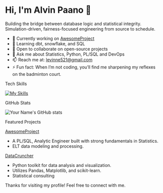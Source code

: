 # Hi, I'm Alvin Paano 👋


Building the bridge between database logic and statistical integrity. Simulation-driven, fairness-focused engineering from source to schedule.

- 🔭 Currently working on [AwesomeProject](https://github.com/yourusername/awesomeproject)
- 🌱 Learning dbt, snowflake, and SQL
- 👯 Open to collaborate on open-source projects
- 💬 Ask me about Statistics, Python, PL/SQL and DevOps
- 📫 Reach me at: levinne521@gmail.com
- ⚡ Fun fact: When I’m not coding, you’ll find me sharpening my reflexes on the badminton court.

Tech Skills

[![My Skills](https://skillicons.dev/icons?i=js,python,react,nodejs,docker,aws)](https://skillicons.dev)

GitHub Stats

![Your Name's GitHub stats](https://github-readme-stats.vercel.app/api?username=yourusername&show_icons=true&theme=radical)

Featured Projects

[AwesomeProject](https://github.com/yourusername/awesomeproject)
- A PL/SQL, Analytic Engineer built with strong fundamentals in Statistics.
- ELT data modeling and processing.

[DataCruncher](https://github.com/yourusername/datacruncher)
- Python toolkit for data analysis and visualization.
- Utilizes Pandas, Matplotlib, and scikit-learn.
- Statistical consulting



Thanks for visiting my profile! Feel free to connect with me.

